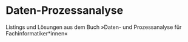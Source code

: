 # Daten-Prozessanalyse
Listings und Lösungen aus dem Buch »Daten- und Prozessanalyse für Fachinformatiker*innen«

